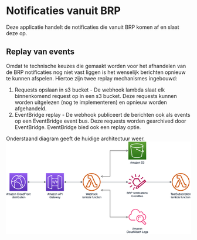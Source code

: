 # Notificaties vanuit BRP
Deze applicatie handelt de notificaties die vanuit BRP komen af en slaat deze op.


## Replay van events
Omdat te technische keuzes die gemaakt worden voor het afhandelen van de BRP notificaties nog niet vast liggen is het wenselijk berichten opnieuw te kunnen afspelen. Hiertoe zijn twee replay mechanismes ingebouwd:
1. Requests opslaan in s3 bucket - De webhook lambda slaat elk binnenkomend request op in een s3 bucket. Deze requests kunnen worden uitgelezen (nog te implementeren) en opnieuw worden afgehandeld.
2. EventBridge replay - De webhook publiceert de berichten ook als events op een EventBridge event bus. Deze requests worden gearchived door EventBridge. EventBridge bied ook een replay optie. 

Onderstaand diagram geeft de huidige architectuur weer.
![BRP-notificaties architecture](./docs/brp-notificaties.drawio.png)